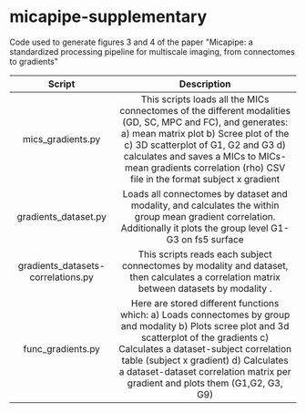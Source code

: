 # micapipe-supplementary

Code used to generate figures 3 and 4 of the paper "Micapipe: a standardized processing pipeline for multiscale imaging, from connectomes to gradients"

|               Script               |                                                                                                                                                     Description                                                                                                                                                     |
|:----------------------------------:|:-------------------------------------------------------------------------------------------------------------------------------------------------------------------------------------------------------------------------------------------------------------------------------------------------------------------:|
| mics_gradients.py                  | This scripts loads all the MICs connectomes of the different modalities (GD, SC, MPC and FC), and generates:  a) mean matrix plot b) Scree plot of the c) 3D scatterplot of G1, G2 and G3 d) calculates and saves a MICs to MICs-mean gradients correlation (rho) CSV file in the format subject x gradient         |
| gradients_dataset.py               | Loads all connectomes by dataset and modality, and calculates the within group mean gradient correlation. Additionally it plots the group level G1-G3 on fs5 surface                                                                                                                                                |
| gradients_datasets-correlations.py | This scripts reads each subject connectomes by modality and dataset, then calculates a correlation matrix between datasets by modality .                                                                                                                                                                            |
| func_gradients.py                  | Here are stored different functions which: a) Loads connectomes by group and modality b) Plots scree plot and 3d scatterplot of the gradients c) Calculates a dataset-subject correlation table (subject x gradient) d) Calculates a dataset-dataset correlation matrix per gradient and plots them (G1,G2, G3, G9) |
